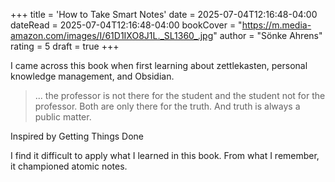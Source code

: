 +++
title = 'How to Take Smart Notes'
date = 2025-07-04T12:16:48-04:00
dateRead = 2025-07-04T12:16:48-04:00
bookCover = "https://m.media-amazon.com/images/I/61D1IXO8J1L._SL1360_.jpg"
author = "Sönke Ahrens"
rating = 5
draft = true
+++

I came across this book when first learning about zettlekasten, personal knowledge management, and Obsidian.

> ... the professor is not there for the student and the student not for the professor. Both are only there for the truth. And truth is always a public matter.

Inspired by Getting Things Done

I find it difficult to apply what I learned in this book.
From what I remember, it championed atomic notes.
